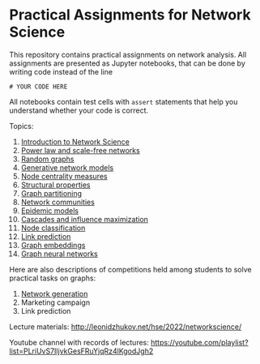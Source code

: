 # Practical Assignments for Network Science

This repository contains practical assignments on network analysis. All assignments are presented as Jupyter notebooks, that can be done by writing code instead of the line 
```
# YOUR CODE HERE
```
All notebooks contain test cells with `assert` statements that help you understand whether your code is correct.

Topics:
1. [Introduction to Network Science](assignment_intro/assignment.ipynb)
2. [Power law and scale-free networks](assignment_power_law/assignment.ipynb)
3. [Random graphs](assignment_random_graphs/assignment.ipynb)
4. [Generative network models](assignment_gen_models/assignment.ipynb)
5. [Node centrality measures](assignment_centrality/assignment.ipynb)
6. [Structural properties](assignment_structural_properties/assignment.ipynb)
7. [Graph partitioning](assignment_graph_partitioning/assignment.ipynb)
8. [Network communities](assignment_network_communities/assignment.ipynb)
9. [Epidemic models](assignment_epidemic_models/assignment.ipynb)
10. [Cascades and influence maximization](assignment_cascades_influence/assignment.ipynb)
11. [Node classification](assignment_node_classification/assignment.ipynb)
12. [Link prediction](assignment_link_prediction/assignment.ipynb)
13. [Graph embeddings](assignment_graph_embeddings/assignment.ipynb)
14. [Graph neural networks](assignment_gnn/assignment.ipynb)

Here are also descriptions of competitions held among students to solve practical tasks on graphs:
1. [Network generation](competition_network_generation/competition.ipynb)
2. Marketing campaign
3. Link prediction

Lecture materials: http://leonidzhukov.net/hse/2022/networkscience/

Youtube channel with records of lectures: https://youtube.com/playlist?list=PLriUvS7IljvkGesFRuYjqRz4lKgodJgh2
